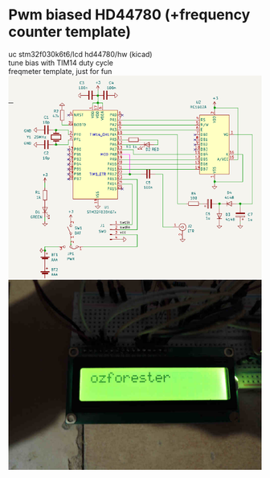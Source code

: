 # Pwm biased HD44780 (+frequency counter template)<br>
uc stm32f030k6t6/lcd hd44780/hw (kicad)<br>
tune bias with TIM14 duty cycle<br>
freqmeter template, just for fun<br>
![plot](./schematics.png)
![plot](./breadboard.jpg)
